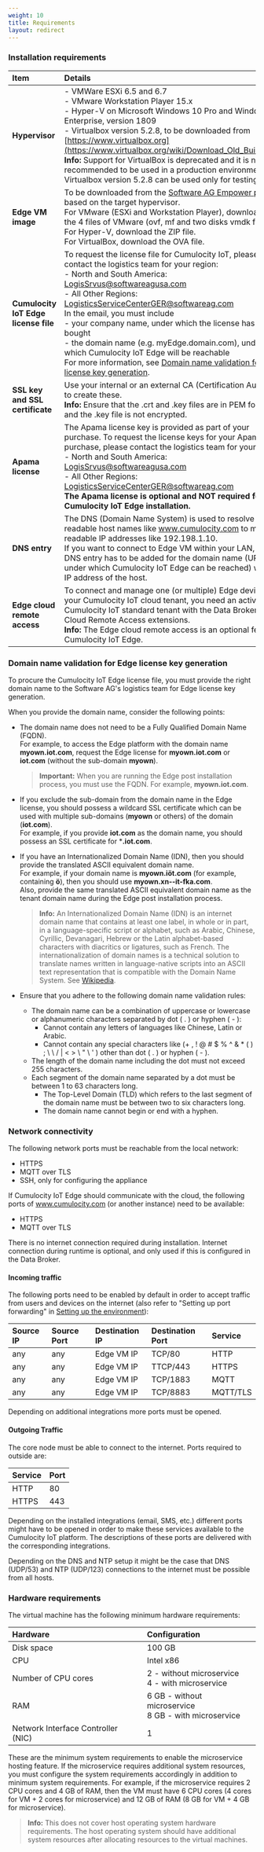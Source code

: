 ```yaml
---
weight: 10
title: Requirements
layout: redirect
---
```


### Installation requirements

|Item|Details|
|:---|:---|
|**Hypervisor**|- VMWare ESXi 6.5 and 6.7 <br> - VMware Workstation Player 15.x <br>- Hyper-V on Microsoft Windows 10 Pro and Windows 10 Enterprise, version 1809 <br> - Virtualbox version 5.2.8, to be downloaded from [https://www.virtualbox.org](https://www.virtualbox.org/wiki/Download_Old_Builds_5_2)<br>**Info:** Support for VirtualBox is deprecated and it is not recommended to be used in a production environment. The Virtualbox version 5.2.8 can be used only for testing.
|**Edge VM image**|To be downloaded from the [Software AG Empower portal](https://empower.softwareag.com), based on the target hypervisor. <br> For VMware (ESXi and Workstation Player), download all the 4 files of VMware (ovf, mf and two disks vmdk files). <br> For Hyper-V, download the ZIP file. <br> For VirtualBox, download the OVA file.|
|**Cumulocity IoT Edge license file**|To request the license file for Cumulocity IoT, please contact the logistics team for your region:<br> - North and South America: LogisSrvus@softwareagusa.com <br>- All Other Regions: LogisticsServiceCenterGER@softwareag.com <br>In the email, you must include <br> - your company name, under which the license has been bought <br> - the domain name (e.g. myEdge.domain.com), under which Cumulocity IoT Edge will be reachable<br>For more information, see [Domain name validation for Edge license key generation](#domain-name-validation-for-edge-license-key-generation).|
|**SSL key and SSL certificate**|Use your internal or an external CA (Certification Authority) to create these.<br>**Info:** Ensure that the .crt and .key files are in PEM format and the .key file is not encrypted.|
|**Apama license**|The Apama license key is provided as part of your purchase. To request the license keys for your Apama purchase, please contact the logistics team for your region:<br> - North and South America: LogisSrvus@softwareagusa.com <br> - All Other Regions: LogisticsServiceCenterGER@softwareag.com<br>**The Apama license is optional and NOT required for an Cumulocity IoT Edge installation.**<br>|
|**DNS entry**|The DNS (Domain Name System) is used to resolve human readable host names like www.cumulocity.com to machine readable IP addresses like 192.198.1.10. <br> If you want to connect to Edge VM within your LAN, the DNS entry has to be added for the domain name (URL under which Cumulocity IoT Edge can be reached) with the IP address of the host.|
|**Edge cloud remote access**|To connect and manage one (or multiple) Edge devices to your Cumulocity IoT cloud tenant, you need an active Cumulocity IoT standard tenant with the Data Broker and Cloud Remote Access extensions.<br>**Info:** The Edge cloud remote access is an optional feature in Cumulocity IoT Edge.|

### Domain name validation for Edge license key generation

To procure the Cumulocity IoT Edge license file, you must provide the right domain name to the Software AG's logistics team for Edge license key generation.

When you provide the domain name, consider the following points:

* The domain name does not need to be a Fully Qualified Domain Name (FQDN).<br>
For example, to access the Edge platform with the domain name **myown.iot.com**, request the Edge license for **myown.iot.com** or **iot.com** (without the sub-domain **myown**).

	>**Important:** When you are running the Edge post installation process, you must use the FQDN. For example, **myown.iot.com**.

* If you exclude the sub-domain from the domain name in the Edge license, you should possess a wildcard SSL certificate which can be used with multiple sub-domains (**myown** or others) of the domain (**iot.com**).<br>
For example, if you provide **iot.com** as the domain name, you should possess an SSL certificate for ***.iot.com**.

* If you have an Internationalized Domain Name (IDN), then you should provide the translated ASCII equivalent domain name.<br>
For example, if your domain name is **myown.iöt.com** (for example, containing **ö**), then you should use **myown.xn--it-fka.com**.<br>Also, provide the same translated ASCII equivalent domain name as the tenant domain name during the Edge post installation process.<br>

	>**Info:** An Internationalized Domain Name (IDN) is an internet domain name that contains at least one label, in whole or in part, in a language-specific script or alphabet, such as Arabic, Chinese, Cyrillic, Devanagari, Hebrew or the Latin alphabet-based characters with diacritics or ligatures, such as French. The internationalization of domain names is a technical solution to translate names written in language-native scripts into an ASCII text representation that is compatible with the Domain Name System. See [Wikipedia](https://en.wikipedia.org/wiki/Internationalized_domain_name).

* Ensure that you adhere to the following domain name validation rules:
	* The domain name can be a combination of uppercase or lowercase or alphanumeric characters separated by dot ( . ) or hyphen ( - ):
		* Cannot contain any letters of languages like Chinese, Latin or Arabic.
		* Cannot contain any special characters like (+ , ! @ # $ % ^ & * ( ) ; \ \ / | < > \ " \ ' ) other than dot ( . ) or hyphen ( - ).
	* The length of the domain name including the dot must not exceed 255 characters.
	* Each segment of the domain name separated by a dot must be between 1 to 63 characters long.
		* The Top-Level Domain (TLD) which refers to the last segment of the domain name must be between two to six characters long.
		* The domain name cannot begin or end with a hyphen.

### Network connectivity

The following network ports must be reachable from the local network:

* HTTPS
* MQTT over TLS
* SSH, only for configuring the appliance

If Cumulocity IoT Edge should communicate with the cloud, the following ports of www.cumulocity.com (or another instance) need to be available:

* HTTPS
* MQTT over TLS

There is no internet connection required during installation. Internet connection during runtime is optional, and only used if this is configured in the Data Broker. 

#### Incoming traffic

The following ports need to be enabled by default in order to accept traffic from users and devices on the internet (also refer to "Setting up port forwarding" in [Setting up the environment](/guides/edge/installation#setting-up-the-environment)):

|Source IP|Source Port|Destination IP|Destination Port|Service
|:---|:---|:---|:---|:---
|any|any|Edge VM IP|TCP/80|HTTP
|any|any|Edge VM IP|TTCP/443|HTTPS
|any|any|Edge VM IP|TCP/1883|MQTT
|any|any|Edge VM IP|TCP/8883|MQTT/TLS

Depending on additional integrations more ports must be opened. 

#### Outgoing Traffic

The core node must be able to connect to the internet. Ports required to outside are:

|Service|Port|
|:---|:---|
|HTTP|80|
|HTTPS|443|

Depending on the installed integrations (email, SMS, etc.) different ports might have to be opened in order to make these services available to the Cumulocity IoT platform. The descriptions of these ports are delivered with the corresponding integrations.

Depending on the DNS and NTP setup it might be the case that DNS (UDP/53) and NTP (UDP/123) connections to the internet must be possible from all hosts.


### Hardware requirements

The virtual machine has the following minimum hardware requirements:

|Hardware|Configuration|
|:---|:---|
|Disk space|100 GB
|CPU|Intel x86
|Number of CPU cores|2 - without microservice <br>4 - with microservice
|RAM|6 GB - without microservice <br>8 GB - with microservice
|Network Interface Controller (NIC)|1

These are the minimum system requirements to enable the microservice hosting feature. If the microservice requires additional system resources, you must configure the system requirements accordingly in addition to minimum system requirements. For example, if the microservice requires 2 CPU cores and 4 GB of RAM, then the VM must have 6 CPU cores (4 cores for VM + 2 cores for microservice) and 12 GB of RAM (8 GB for VM + 4 GB for microservice).

>**Info:** This does not cover host operating system hardware requirements. The host operating system should have additional system resources after allocating resources to the virtual machines.

